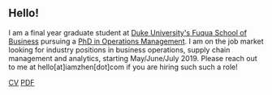## Hello!

I am a final year graduate student at [Duke University's Fuqua School of Business](https://www.fuqua.duke.edu/) pursuing a [PhD in Operations Management](https://scholars.duke.edu/person/zhen). I am on the job market looking for industry positions in business operations, supply chain management and analytics, starting May/June/July 2019. Please reach out to me at hello[at]iamzhen[dot]com if you are hiring such such a role! 

[CV](/CV.md) [PDF](/ZL_resume_2019.pdf)

